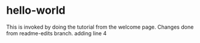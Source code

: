 # hello-world
This is invoked by doing the tutorial from the welcome page.
Changes done from readme-edits branch.
adding line 4
